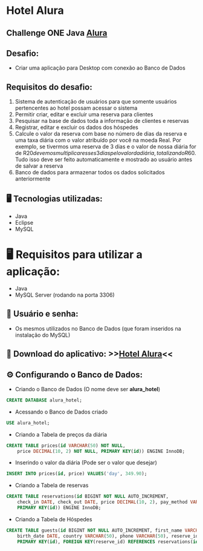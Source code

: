 # Hotel Alura
## Challenge ONE Java [Alura](https://www.alura.com.br/)
## Desafio:
- Criar uma aplicação para Desktop com conexão ao Banco de Dados
## Requisitos do desafio:
1. Sistema de autenticação de usuários para que somente usuários pertencentes ao hotel possam acessar o sistema
2. Permitir criar, editar e excluir uma reserva para clientes
3. Pesquisar na base de dados toda a informação de clientes e reservas
4. Registrar, editar e excluir os dados dos hóspedes
5. Calcule o valor da reserva com base no número de dias da reserva e uma taxa diária com o valor atribuído por você na moeda Real. Por exemplo, se tivermos uma reserva de 3 dias e o valor de nossa diária for de R$20 devemos multiplicar esses 3 dias pelo valor da diária, totalizando R$60. Tudo isso deve ser feito automaticamente e mostrado ao usuário antes de salvar a reserva
6. Banco de dados para armazenar todos os dados solicitados anteriormente

## 🖥️ Tecnologias utilizadas:

- Java
- Eclipse
- MySQL

# 🖥️ Requisitos para utilizar a aplicação:

- Java
- MySQL Server (rodando na porta 3306)

## 🔐 Usuário e senha:
- Os mesmos utilizados no Banco de Dados (que foram inseridos na instalação do MySQL)

## 💾 Download do aplicativo: \>>[Hotel Alura](https://github.com/jmsmarcelo/alura-hotel/releases/latest)<<

## ⚙️ Configurando o Banco de Dados:

- Criando o Banco de Dados (O nome deve ser **alura_hotel**)
```sql
CREATE DATABASE alura_hotel;
```
- Acessando o Banco de Dados criado

```sql
USE alura_hotel;
```
- Criando a Tabela de preços da diária

```sql
CREATE TABLE prices(id VARCHAR(50) NOT NULL,
	price DECIMAL(10, 2) NOT NULL, PRIMARY KEY(id)) ENGINE InnoDB;
```
- Inserindo o valor da diária (Pode ser o valor que desejar)
```sql
INSERT INTO prices(id, price) VALUES('day', 349.90);
```
- Criando a Tabela de reservas
```sql
CREATE TABLE reservations(id BIGINT NOT NULL AUTO_INCREMENT,
	check_in DATE, check_out DATE, price DECIMAL(10, 2), pay_method VARCHAR(50),
	PRIMARY KEY(id)) ENGINE InnoDB;
```
- Criando a Tabela de Hóspedes
```sql
CREATE TABLE guests(id BIGINT NOT NULL AUTO_INCREMENT, first_name VARCHAR(50), last_name VARCHAR(50),
	birth_date DATE, country VARCHAR(50), phone VARCHAR(50), reserve_id BIGINT,
	PRIMARY KEY(id), FOREIGN KEY(reserve_id) REFERENCES reservations(id)) ENGINE InnoDB;
```

